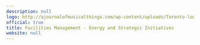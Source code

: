 ```yaml
---
description: null
logo: http://ajournalofmusicalthings.com/wp-content/uploads/Toronto-logo.png
official: true
title: Facilities Management - Energy and Strategic Initiatives
website: null
---
```

